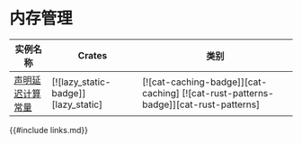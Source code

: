 # 内存管理

<!--
> [mem.md](https://github.com/rust-lang-nursery/rust-cookbook/blob/master/src/mem.md)
> <br />
> commit 97dabe59ae705bf6a2aaebbcd1d189ec2a83f98b - 2018.07.11
-->

| 实例名称 | Crates | 类别 |
|--------|--------|------------|
| [声明延迟计算常量][ex-lazy-constant] | [![lazy_static-badge]][lazy_static] | [![cat-caching-badge]][cat-caching] [![cat-rust-patterns-badge]][cat-rust-patterns] |

[ex-lazy-constant]: mem/global_static.md#声明延迟计算常量

{{#include links.md}}
